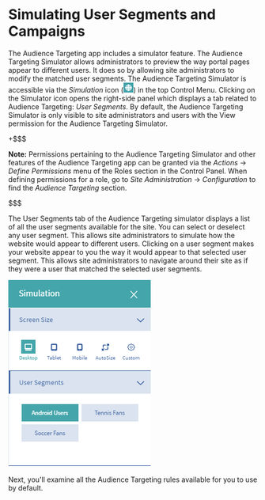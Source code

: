 # Simulating User Segments and Campaigns [](id=simulating-user-segments-and-campaigns)

The Audience Targeting app includes a simulator feature. The Audience Targeting
Simulator allows administrators to preview the way portal pages appear to
different users. It does so by allowing site administrators to modify the
matched user segments. The Audience Targeting Simulator is accessible via the
*Simulation* icon (![Simulation](../../images-dxp/icon-simulation.png)) in the
top Control Menu. Clicking on the Simulator icon opens the right-side panel
which displays a tab related to Audience Targeting: *User Segments*. By default,
the Audience Targeting Simulator is only visible to site administrators and
users with the View permission for the Audience Targeting Simulator.

+$$$

**Note:** Permissions pertaining to the Audience Targeting Simulator and other
features of the Audience Targeting app can be granted via the *Actions* &rarr;
*Define Permissions* menu of the Roles section in the Control Panel. When
defining permissions for a role, go to *Site Administration* &rarr;
*Configuration* to find the *Audience Targeting* section.

$$$

The User Segments tab of the Audience Targeting simulator displays a list of all
the user segments available for the site. You can select or deselect any user
segment. This allows site administrators to simulate how the website would
appear to different users. Clicking on a user segment makes your website appear
to you the way it would appear to that selected user segment. This allows site
administrators to navigate around their site as if they were a user that matched
the selected user segments.

![Figure 1: Audience Targeting provides a simulator in the Simulation menu.](../../images-dxp/audience-targeting-simulator.png)

Next, you'll examine all the Audience Targeting rules available for you to use
by default.
